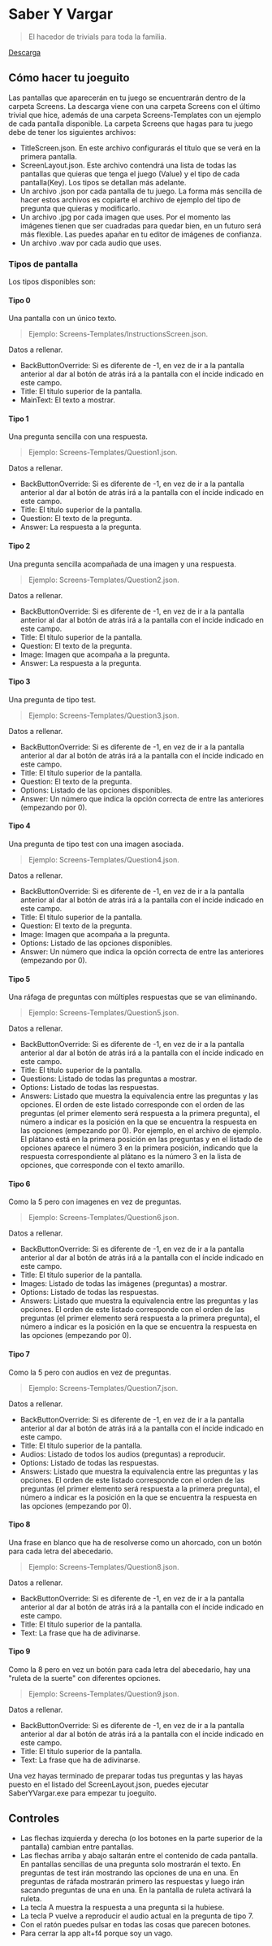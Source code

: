 # Saber Y Vargar

> El hacedor de trivials para toda la familia.

[Descarga](https://github.com/varguiniano/SaberYVargar/releases/download/0.0.3/SaberYVargar.7z)

## Cómo hacer tu joeguito

Las pantallas que aparecerán en tu juego se encuentrarán dentro de la carpeta Screens. La descarga viene con una carpeta Screens con el último trivial que hice, además de una carpeta Screens-Templates con un ejemplo de cada pantalla disponible. La carpeta Screens que hagas para tu juego debe de tener los siguientes archivos:

- TitleScreen.json.
  En este archivo configurarás el título que se verá en la primera pantalla.
- ScreenLayout.json.
  Este archivo contendrá una lista de todas las pantallas que quieras que tenga el juego (Value) y el tipo de cada pantalla(Key). Los tipos se detallan más adelante.
- Un archivo .json por cada pantalla de tu juego. La forma más sencilla de hacer estos archivos es copiarte el archivo de ejemplo del tipo de pregunta que quieras y modificarlo.
- Un archivo .jpg por cada imagen que uses. Por el momento las imágenes tienen que ser cuadradas para quedar bien, en un futuro será más flexible. Las puedes apañar en tu editor de imágenes de confianza.
- Un archivo .wav por cada audio que uses.


### Tipos de pantalla
Los tipos disponibles son:

#### Tipo 0
Una pantalla con un único texto.

> Ejemplo: Screens-Templates/InstructionsScreen.json.

Datos a rellenar.
- BackButtonOverride: Si es diferente de -1, en vez de ir a la pantalla anterior al dar al botón de atrás irá a la pantalla con el íncide indicado en este campo.
- Title: El título superior de la pantalla.
- MainText: El texto a mostrar.

#### Tipo 1
Una pregunta sencilla con una respuesta.

> Ejemplo: Screens-Templates/Question1.json.

Datos a rellenar.
- BackButtonOverride: Si es diferente de -1, en vez de ir a la pantalla anterior al dar al botón de atrás irá a la pantalla con el íncide indicado en este campo.
- Title: El título superior de la pantalla.
- Question: El texto de la pregunta.
- Answer: La respuesta a la pregunta.

#### Tipo 2
Una pregunta sencilla acompañada de una imagen y una respuesta.

> Ejemplo: Screens-Templates/Question2.json.

Datos a rellenar.
- BackButtonOverride: Si es diferente de -1, en vez de ir a la pantalla anterior al dar al botón de atrás irá a la pantalla con el íncide indicado en este campo.
- Title: El título superior de la pantalla.
- Question: El texto de la pregunta.
- Image: Imagen que acompaña a la pregunta.
- Answer: La respuesta a la pregunta.

#### Tipo 3
Una pregunta de tipo test.

> Ejemplo: Screens-Templates/Question3.json.

Datos a rellenar.
- BackButtonOverride: Si es diferente de -1, en vez de ir a la pantalla anterior al dar al botón de atrás irá a la pantalla con el íncide indicado en este campo.
- Title: El título superior de la pantalla.
- Question: El texto de la pregunta.
- Options: Listado de las opciones disponibles.
- Answer: Un número que indica la opción correcta de entre las anteriores (empezando por 0).

#### Tipo 4
Una pregunta de tipo test con una imagen asociada.

> Ejemplo: Screens-Templates/Question4.json.

Datos a rellenar.
- BackButtonOverride: Si es diferente de -1, en vez de ir a la pantalla anterior al dar al botón de atrás irá a la pantalla con el íncide indicado en este campo.
- Title: El título superior de la pantalla.
- Question: El texto de la pregunta.
- Image: Imagen que acompaña a la pregunta.
- Options: Listado de las opciones disponibles.
- Answer: Un número que indica la opción correcta de entre las anteriores (empezando por 0).

#### Tipo 5
Una ráfaga de preguntas con múltiples respuestas que se van eliminando.

> Ejemplo: Screens-Templates/Question5.json.

Datos a rellenar.
- BackButtonOverride: Si es diferente de -1, en vez de ir a la pantalla anterior al dar al botón de atrás irá a la pantalla con el íncide indicado en este campo.
- Title: El título superior de la pantalla.
- Questions: Listado de todas las preguntas a mostrar.
- Options: Listado de todas las respuestas.
- Answers: Listado que muestra la equivalencia entre las preguntas y las opciones. El orden de este listado corresponde con el orden de las preguntas (el primer elemento será respuesta a la primera pregunta), el número a indicar es la posición en la que se encuentra la respuesta en las opciones (empezando por 0). Por ejemplo, en el archivo de ejemplo. El plátano está en la primera posición en las preguntas y en el listado de opciones aparece el número 3 en la primera posición, indicando que la respuesta correspondiente al plátano es la número 3 en la lista de opciones, que corresponde con el texto amarillo.

#### Tipo 6
Como la 5 pero con imagenes en vez de preguntas.

> Ejemplo: Screens-Templates/Question6.json.

Datos a rellenar.
- BackButtonOverride: Si es diferente de -1, en vez de ir a la pantalla anterior al dar al botón de atrás irá a la pantalla con el íncide indicado en este campo.
- Title: El título superior de la pantalla.
- Images: Listado de todas las imágenes (preguntas) a mostrar.
- Options: Listado de todas las respuestas.
- Answers: Listado que muestra la equivalencia entre las preguntas y las opciones. El orden de este listado corresponde con el orden de las preguntas (el primer elemento será respuesta a la primera pregunta), el número a indicar es la posición en la que se encuentra la respuesta en las opciones (empezando por 0).

#### Tipo 7
Como la 5 pero con audios en vez de preguntas.

> Ejemplo: Screens-Templates/Question7.json.

Datos a rellenar.
- BackButtonOverride: Si es diferente de -1, en vez de ir a la pantalla anterior al dar al botón de atrás irá a la pantalla con el íncide indicado en este campo.
- Title: El título superior de la pantalla.
- Audios: Listado de todos los audios (preguntas) a reproducir.
- Options: Listado de todas las respuestas.
- Answers: Listado que muestra la equivalencia entre las preguntas y las opciones. El orden de este listado corresponde con el orden de las preguntas (el primer elemento será respuesta a la primera pregunta), el número a indicar es la posición en la que se encuentra la respuesta en las opciones (empezando por 0).

#### Tipo 8
Una frase en blanco que ha de resolverse como un ahorcado, con un botón para cada letra del abecedario.

> Ejemplo: Screens-Templates/Question8.json.

Datos a rellenar.
- BackButtonOverride: Si es diferente de -1, en vez de ir a la pantalla anterior al dar al botón de atrás irá a la pantalla con el íncide indicado en este campo.
- Title: El título superior de la pantalla.
- Text: La frase que ha de adivinarse.

#### Tipo 9
Como la 8 pero en vez un botón para cada letra del abecedario, hay una "ruleta de la suerte" con diferentes opciones.

> Ejemplo: Screens-Templates/Question9.json.

Datos a rellenar.
- BackButtonOverride: Si es diferente de -1, en vez de ir a la pantalla anterior al dar al botón de atrás irá a la pantalla con el íncide indicado en este campo.
- Title: El título superior de la pantalla.
- Text: La frase que ha de adivinarse.

Una vez hayas terminado de preparar todas tus preguntas y las hayas puesto en el listado del ScreenLayout.json, puedes ejecutar SaberYVargar.exe para empezar tu joeguito.

## Controles
- Las flechas izquierda y derecha (o los botones en la parte superior de la pantalla) cambian entre pantallas.
- Las flechas arriba y abajo saltarán entre el contenido de cada pantalla. En pantallas sencillas de una pregunta solo mostrarán el texto. En preguntas de test irán mostrando las opciones de una en una. En preguntas de ráfada mostrarán primero las respuestas y luego irán sacando preguntas de una en una. En la pantalla de ruleta activará la ruleta.
- La tecla A muestra la respuesta a una pregunta si la hubiese.
- La tecla P vuelve a reproducir el audio actual en la pregunta de tipo 7.
- Con el ratón puedes pulsar en todas las cosas que parecen botones.
- Para cerrar la app alt+f4 porque soy un vago.
